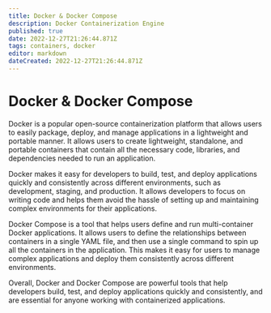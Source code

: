 ```yaml
---
title: Docker & Docker Compose
description: Docker Containerization Engine
published: true
date: 2022-12-27T21:26:44.871Z
tags: containers, docker
editor: markdown
dateCreated: 2022-12-27T21:26:44.871Z
---
```


# Docker & Docker Compose
Docker is a popular open-source containerization platform that allows users to easily package, deploy, and manage applications in a lightweight and portable manner. It allows users to create lightweight, standalone, and portable containers that contain all the necessary code, libraries, and dependencies needed to run an application.

Docker makes it easy for developers to build, test, and deploy applications quickly and consistently across different environments, such as development, staging, and production. It allows developers to focus on writing code and helps them avoid the hassle of setting up and maintaining complex environments for their applications.

Docker Compose is a tool that helps users define and run multi-container Docker applications. It allows users to define the relationships between containers in a single YAML file, and then use a single command to spin up all the containers in the application. This makes it easy for users to manage complex applications and deploy them consistently across different environments.

Overall, Docker and Docker Compose are powerful tools that help developers build, test, and deploy applications quickly and consistently, and are essential for anyone working with containerized applications.